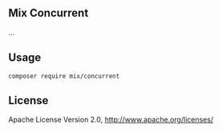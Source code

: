 ## Mix Concurrent

...

## Usage

```
composer require mix/concurrent
```

## License

Apache License Version 2.0, http://www.apache.org/licenses/
